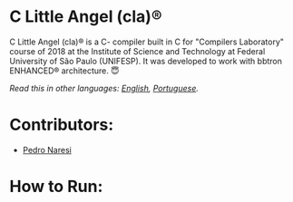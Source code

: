 # C Little Angel (cla)®
C Little Angel (cla)® is a C- compiler built in C for "Compilers Laboratory" course of 2018 at the Institute of Science and Technology at Federal University of São Paulo (UNIFESP). It was developed to work with bbtron ENHANCED® architecture. 😇

*Read this in other languages: [English](README.md), [Portuguese](README.pt-BR.md).*

# Contributors:
- [Pedro Naresi](https://github.com/pedronaresi)

# How to Run:
